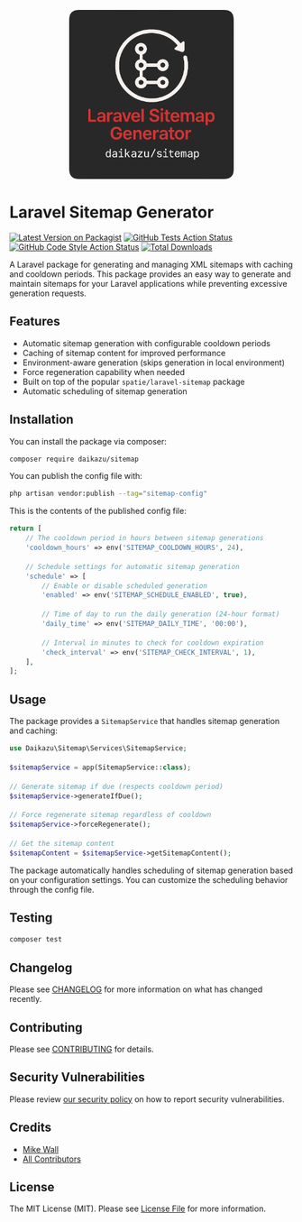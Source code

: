 <p align="center">
<img src="sitemap.png" alt="Sitemap Logo" style="max-height: 300px">
</p>

# Laravel Sitemap Generator

[![Latest Version on Packagist](https://img.shields.io/packagist/v/daikazu/sitemap.svg?style=flat-square)](https://packagist.org/packages/daikazu/sitemap)
[![GitHub Tests Action Status](https://img.shields.io/github/actions/workflow/status/daikazu/sitemap/run-tests.yml?branch=main&label=tests&style=flat-square)](https://github.com/daikazu/sitemap/actions?query=workflow%3Arun-tests+branch%3Amain)
[![GitHub Code Style Action Status](https://img.shields.io/github/actions/workflow/status/daikazu/sitemap/fix-php-code-style-issues.yml?branch=main&label=code%20style&style=flat-square)](https://github.com/daikazu/sitemap/actions?query=workflow%3A"Fix+PHP+code+style+issues"+branch%3Amain)
[![Total Downloads](https://img.shields.io/packagist/dt/daikazu/sitemap.svg?style=flat-square)](https://packagist.org/packages/daikazu/sitemap)

A Laravel package for generating and managing XML sitemaps with caching and cooldown periods. This package provides an easy way to generate and maintain sitemaps for your Laravel applications while preventing excessive generation requests.

## Features

- Automatic sitemap generation with configurable cooldown periods
- Caching of sitemap content for improved performance
- Environment-aware generation (skips generation in local environment)
- Force regeneration capability when needed
- Built on top of the popular `spatie/laravel-sitemap` package
- Automatic scheduling of sitemap generation

## Installation

You can install the package via composer:

```bash
composer require daikazu/sitemap
```

You can publish the config file with:

```bash
php artisan vendor:publish --tag="sitemap-config"
```

This is the contents of the published config file:

```php
return [
    // The cooldown period in hours between sitemap generations
    'cooldown_hours' => env('SITEMAP_COOLDOWN_HOURS', 24),

    // Schedule settings for automatic sitemap generation
    'schedule' => [
        // Enable or disable scheduled generation
        'enabled' => env('SITEMAP_SCHEDULE_ENABLED', true),

        // Time of day to run the daily generation (24-hour format)
        'daily_time' => env('SITEMAP_DAILY_TIME', '00:00'),

        // Interval in minutes to check for cooldown expiration
        'check_interval' => env('SITEMAP_CHECK_INTERVAL', 1),
    ],
];
```

## Usage

The package provides a `SitemapService` that handles sitemap generation and caching:

```php
use Daikazu\Sitemap\Services\SitemapService;

$sitemapService = app(SitemapService::class);

// Generate sitemap if due (respects cooldown period)
$sitemapService->generateIfDue();

// Force regenerate sitemap regardless of cooldown
$sitemapService->forceRegenerate();

// Get the sitemap content
$sitemapContent = $sitemapService->getSitemapContent();
```

The package automatically handles scheduling of sitemap generation based on your configuration settings. You can customize the scheduling behavior through the config file.

## Testing

```bash
composer test
```

## Changelog

Please see [CHANGELOG](CHANGELOG.md) for more information on what has changed recently.

## Contributing

Please see [CONTRIBUTING](CONTRIBUTING.md) for details.

## Security Vulnerabilities

Please review [our security policy](../../security/policy) on how to report security vulnerabilities.

## Credits

- [Mike Wall](https://github.com/daikazu)
- [All Contributors](../../contributors)

## License

The MIT License (MIT). Please see [License File](LICENSE.md) for more information.
